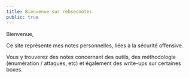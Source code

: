 ```yaml
---
title: Bienvenue sur rebsecnotes
public: true
---
```


Bienvenue,

Ce site représente mes notes personnelles, liées à la sécurité offensive.

Vous y trouverez des notes concernant des outils, des méthodologie (énumération / attaques, etc) et également des write-ups sur certaines boxes.
